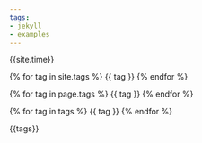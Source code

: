 ```yaml
---
tags:
- jekyll
- examples
---
```


{{site.time}}

{% for tag in site.tags %}
{{ tag }}
{% endfor %}

{% for tag in page.tags %}
{{ tag }}
{% endfor %}

{% for tag in tags %}
{{ tag }}
{% endfor %}

{{tags}}

